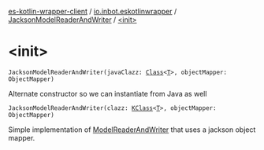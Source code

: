 [es-kotlin-wrapper-client](../../index.md) / [io.inbot.eskotlinwrapper](../index.md) / [JacksonModelReaderAndWriter](index.md) / [&lt;init&gt;](./-init-.md)

# &lt;init&gt;

`JacksonModelReaderAndWriter(javaClazz: `[`Class`](https://docs.oracle.com/javase/8/docs/api/java/lang/Class.html)`<`[`T`](index.md#T)`>, objectMapper: ObjectMapper)`

Alternate constructor so we can instantiate from Java as well

`JacksonModelReaderAndWriter(clazz: `[`KClass`](https://kotlinlang.org/api/latest/jvm/stdlib/kotlin.reflect/-k-class/index.html)`<`[`T`](index.md#T)`>, objectMapper: ObjectMapper)`

Simple implementation of [ModelReaderAndWriter](../-model-reader-and-writer/index.md) that uses a jackson object mapper.

